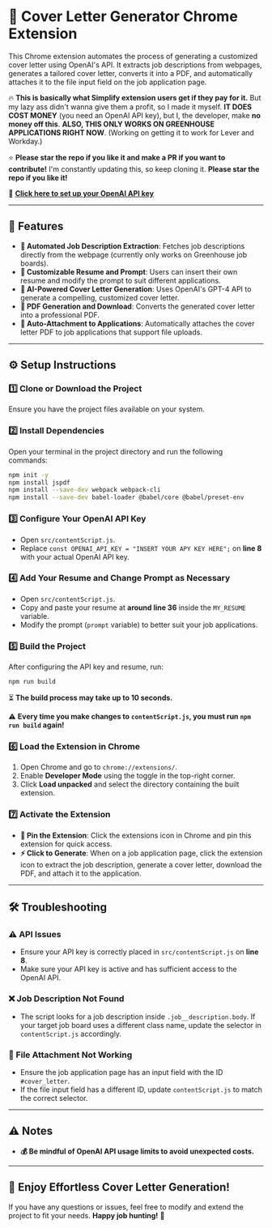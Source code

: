 # 🚀 Cover Letter Generator Chrome Extension

This Chrome extension automates the process of generating a customized cover letter using OpenAI's API. It extracts job descriptions from webpages, generates a tailored cover letter, converts it into a PDF, and automatically attaches it to the file input field on the job application page.

🔥 **This is basically what Simplify extension users get if they pay for it.** But my lazy ass didn't wanna give them a profit, so I made it myself. **IT DOES COST MONEY** (you need an OpenAI API key), but I, the developer, make **no money off this**. **ALSO, THIS ONLY WORKS ON GREENHOUSE APPLICATIONS RIGHT NOW**. (Working on getting it to work for Lever and Workday.)

⭐ **Please star the repo if you like it and make a PR if you want to contribute!** I'm constantly updating this, so keep cloning it. **Please star the repo if you like it!**

🔗 [**Click here to set up your OpenAI API key**](https://platform.openai.com/signup/)

---

## 🌟 Features

- **📝 Automated Job Description Extraction**: Fetches job descriptions directly from the webpage (currently only works on Greenhouse job boards).
- **📄 Customizable Resume and Prompt**: Users can insert their own resume and modify the prompt to suit different applications.
- **🤖 AI-Powered Cover Letter Generation**: Uses OpenAI's GPT-4 API to generate a compelling, customized cover letter.
- **📜 PDF Generation and Download**: Converts the generated cover letter into a professional PDF.
- **📎 Auto-Attachment to Applications**: Automatically attaches the cover letter PDF to job applications that support file uploads.

---

## ⚙️ Setup Instructions

### 1️⃣ Clone or Download the Project

Ensure you have the project files available on your system.

### 2️⃣ Install Dependencies

Open your terminal in the project directory and run the following commands:

```bash
npm init -y
npm install jspdf
npm install --save-dev webpack webpack-cli    
npm install --save-dev babel-loader @babel/core @babel/preset-env
```

### 3️⃣ Configure Your OpenAI API Key

- Open `src/contentScript.js`.
- Replace `const OPENAI_API_KEY = "INSERT YOUR APY KEY HERE";` on **line 8** with your actual OpenAI API key.

### 4️⃣ Add Your Resume and Change Prompt as Necessary

- Open `src/contentScript.js`.
- Copy and paste your resume at **around line 36** inside the `MY_RESUME` variable.
- Modify the prompt (`prompt` variable) to better suit your job applications.

### 5️⃣ Build the Project

After configuring the API key and resume, run:

```bash
npm run build
```

⏳ **The build process may take up to 10 seconds.**

⚠️ **Every time you make changes to `contentScript.js`, you must run `npm run build` again!**

### 6️⃣ Load the Extension in Chrome

1. Open Chrome and go to `chrome://extensions/`.
2. Enable **Developer Mode** using the toggle in the top-right corner.
3. Click **Load unpacked** and select the directory containing the built extension.

### 7️⃣ Activate the Extension

- **📌 Pin the Extension**: Click the extensions icon in Chrome and pin this extension for quick access.
- **⚡ Click to Generate**: When on a job application page, click the extension icon to extract the job description, generate a cover letter, download the PDF, and attach it to the application.

---

## 🛠 Troubleshooting

### ⚠️ API Issues

- Ensure your API key is correctly placed in `src/contentScript.js` on **line 8**.
- Make sure your API key is active and has sufficient access to the OpenAI API.

### ❌ Job Description Not Found

- The script looks for a job description inside `.job__description.body`. If your target job board uses a different class name, update the selector in `contentScript.js` accordingly.

### 📂 File Attachment Not Working

- Ensure the job application page has an input field with the ID `#cover_letter`.
- If the file input field has a different ID, update `contentScript.js` to match the correct selector.

---

## ⚠️ Notes

- **💰 Be mindful of OpenAI API usage limits to avoid unexpected costs.**

---

## 🚀 Enjoy Effortless Cover Letter Generation!

If you have any questions or issues, feel free to modify and extend the project to fit your needs. **Happy job hunting!** 🎯
